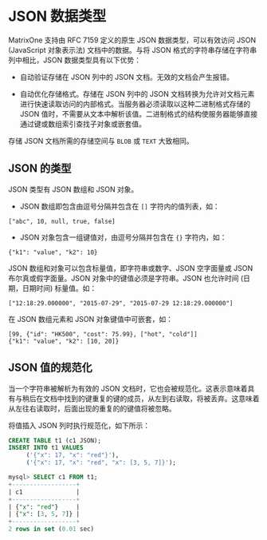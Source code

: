 # JSON 数据类型

MatrixOne 支持由 RFC 7159 定义的原生 JSON 数据类型，可以有效访问 JSON (JavaScript 对象表示法) 文档中的数据。与将 JSON 格式的字符串存储在字符串列中相比，JSON 数据类型具有以下优势：

- 自动验证存储在 JSON 列中的 JSON 文档。无效的文档会产生报错。

- 自动优化存储格式。存储在 JSON 列中的 JSON 文档转换为允许对文档元素进行快速读取访问的内部格式。当服务器必须读取以这种二进制格式存储的 JSON 值时，不需要从文本中解析该值。二进制格式的结构使服务器能够直接通过键或数组索引查找子对象或嵌套值。

存储 JSON 文档所需的存储空间与 `BLOB` 或 `TEXT` 大致相同。

## JSON 的类型

JSON 类型有 JSON 数组和 JSON 对象。

- JSON 数组即包含由逗号分隔并包含在 `[]` 字符内的值列表，如：

```
["abc", 10, null, true, false]
```

- JSON 对象包含一组键值对，由逗号分隔并包含在 `{}` 字符内，如：

```
{"k1": "value", "k2": 10}
```

JSON 数组和对象可以包含标量值，即字符串或数字、JSON 空字面量或 JSON 布尔真或假字面量。JSON 对象中的键值必须是字符串。JSON 也允许时间 (日期，日期时间) 标量值。如：

```
["12:18:29.000000", "2015-07-29", "2015-07-29 12:18:29.000000"]
```

在 JSON 数组元素和 JSON 对象键值中可嵌套，如：

```
[99, {"id": "HK500", "cost": 75.99}, ["hot", "cold"]]
{"k1": "value", "k2": [10, 20]}
```

## JSON 值的规范化

当一个字符串被解析为有效的 JSON 文档时，它也会被规范化。这表示意味着具有与稍后在文档中找到的键重复的键的成员，从左到右读取，将被丢弃。这意味着从左往右读取时，后面出现的重复的的键值将被忽略。

将值插入 JSON 列时执行规范化，如下所示：

```sql
CREATE TABLE t1 (c1 JSON);
INSERT INTO t1 VALUES
     ('{"x": 17, "x": "red"}'),
     ('{"x": 17, "x": "red", "x": [3, 5, 7]}');

mysql> SELECT c1 FROM t1;
+------------------+
| c1               |
+------------------+
| {"x": "red"}     |
| {"x": [3, 5, 7]} |
+------------------+
2 rows in set (0.01 sec)
```
